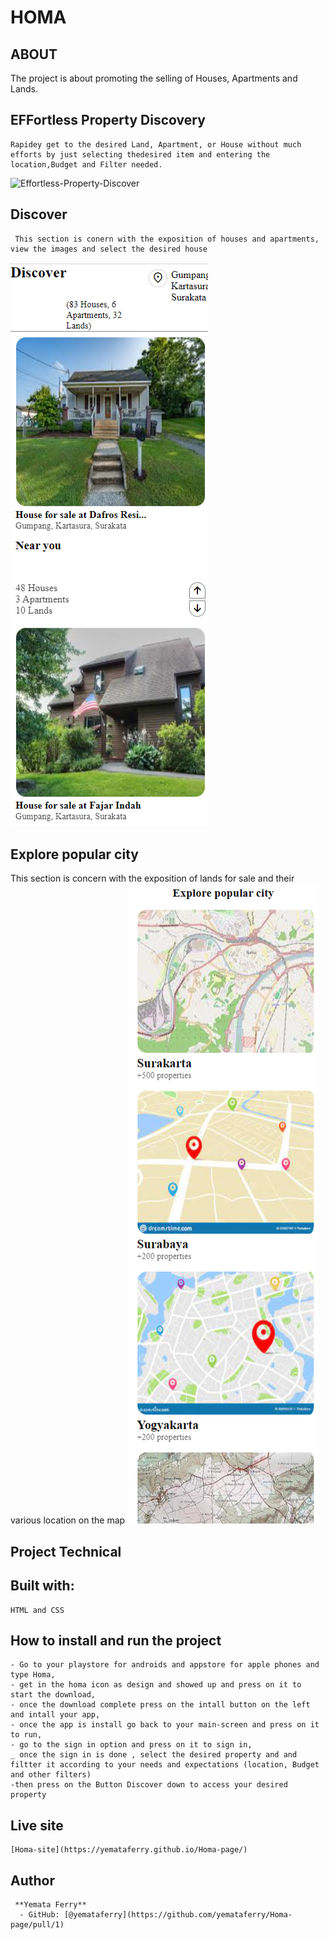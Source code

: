 # HOMA
## ABOUT
The project is about promoting the selling of Houses, Apartments and Lands.
   ## EFFortless Property Discovery
    Rapidey get to the desired Land, Apartment, or House without much efforts by just selecting thedesired item and entering the location,Budget and Filter needed.
   ![Effortless-Property-Discover](./Homa-page/assets/image/site-access.png)
   ## Discover
     This section is conern with the exposition of houses and apartments, view the images and select the desired house
   ![houses-for-sale](./assets/image/houses%20readme.png)
   ## Explore popular city
   This section is concern with the exposition of lands for sale and their various location on the map 
    ![land-location-for-sale](./assets/image/land-location.png)

 ## Project Technical
   ## Built with:
    HTML and CSS
 ## How to install and run the project
    - Go to your playstore for androids and appstore for apple phones and type Homa,
    - get in the homa icon as design and showed up and press on it to start the download,
    - once the download complete press on the intall button on the left and intall your app,
    - once the app is install go back to your main-screen and press on it to run,
    - go to the sign in option and press on it to sign in,
    _ once the sign in is done , select the desired property and and filtter it according to your needs and expectations (location, Budget and other filters)
    -then press on the Button Discover down to access your desired property
  ## Live site
    [Homa-site](https://yemataferry.github.io/Homa-page/)
  ## Author
     **Yemata Ferry**
      - GitHub: [@yemataferry](https://github.com/yemataferry/Homa-page/pull/1)

